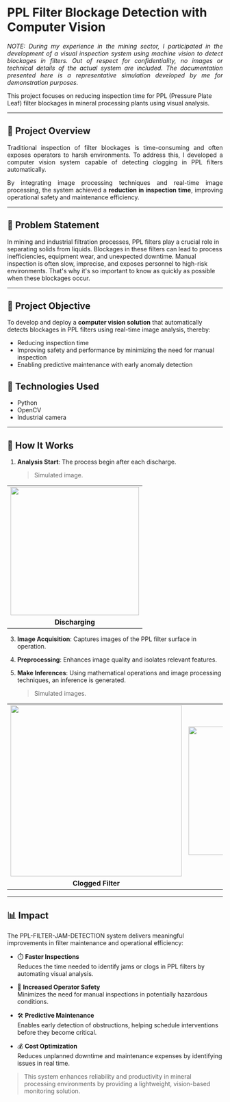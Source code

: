 # PPL Filter Blockage Detection with Computer Vision

<p align="justify">
  <em>NOTE: During my experience in the mining sector, I participated in the development of a visual inspection system using machine vision to detect blockages in filters. Out of respect for confidentiality, no images or technical details of the actual system are included. The documentation presented here is a representative simulation developed by me for demonstration purposes.</em>
</p>

This project focuses on reducing inspection time for PPL (Pressure Plate Leaf) filter blockages in mineral processing plants using visual analysis.

---

## 🚀 Project Overview

<p align="justify">
Traditional inspection of filter blockages is time-consuming and often exposes operators to harsh environments. To address this, I developed a computer vision system capable of detecting clogging in PPL filters automatically.
</p>

<p align="justify">
By integrating image processing techniques and real-time image processing, the system achieved a <strong>reduction in inspection time</strong>, improving operational safety and maintenance efficiency.
</p>

---

## 📌 Problem Statement

In mining and industrial filtration processes, PPL filters play a crucial role in separating solids from liquids. Blockages in these filters can lead to process inefficiencies, equipment wear, and unexpected downtime. Manual inspection is often slow, imprecise, and exposes personnel to high-risk environments. That's why it's so important to know as quickly as possible when these blockages occur.

---

## 🎯 Project Objective

To develop and deploy a **computer vision solution** that automatically detects blockages in PPL filters using real-time image analysis, thereby:

- Reducing inspection time 
- Improving safety and performance by minimizing the need for manual inspection
- Enabling predictive maintenance with early anomaly detection
  
## 🔧 Technologies Used

- Python
- OpenCV
- Industrial camera 

---

## 🧠 How It Works

1. **Analysis Start**: The process begin after each discharge.

   > Simulated image.

<div align="center">

<table>
  <tr>
    <td><img src="https://github.com/user-attachments/assets/eb7b7042-322d-4ba7-87a1-55b98ee92c9c" width="300"/></td>
  </tr>
  <tr>
    <td align="center"><strong>Discharging</strong></td>
  </tr>
</table>

</div>


3. **Image Acquisition**: Captures images of the PPL filter surface in operation.
4. **Preprocessing**: Enhances image quality and isolates relevant features.
5. **Make Inferences**: Using mathematical operations and image processing techniques, an inference is generated.

      > Simulated images.

<div align="center">

<table>
  <tr>
    <td><img src="https://github.com/user-attachments/assets/0b77e204-6683-44e8-88e8-14e94b84ca74" width="400"/></td>
    <td><img src="https://github.com/user-attachments/assets/9237a1d5-9aae-4e1b-ba37-99f6a197da85" width="300"/></td>
  </tr>
  <tr>
    <td align="center"><strong>Clogged Filter</strong></td>
    <td align="center"><strong>Unclogged Filter</strong></td>
  </tr>
</table>

</div>

---

## 📊 Impact

The PPL-FILTER-JAM-DETECTION system delivers meaningful improvements in filter maintenance and operational efficiency:

- ⏱️ **Faster Inspections**  
  Reduces the time needed to identify jams or clogs in PPL filters by automating visual analysis.

- 🧯 **Increased Operator Safety**  
  Minimizes the need for manual inspections in potentially hazardous conditions.

- 🛠️ **Predictive Maintenance**  
  Enables early detection of obstructions, helping schedule interventions before they become critical.

- 💰 **Cost Optimization**  
  Reduces unplanned downtime and maintenance expenses by identifying issues in real time.

> This system enhances reliability and productivity in mineral processing environments by providing a lightweight, vision-based monitoring solution.






 [<img width="826" height="310" alt="image" src="https://github.com/user-attachments/assets/5494c027-64db-416a-92b6-4acae8911554" />]: #
